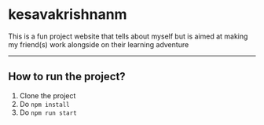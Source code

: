 # kesavakrishnanm
This is a fun project website that tells about myself but is aimed at making my friend(s) work alongside on their learning adventure

---
## How to run the project?
1. Clone the project
1. Do `npm install`
3. Do `npm run start`
